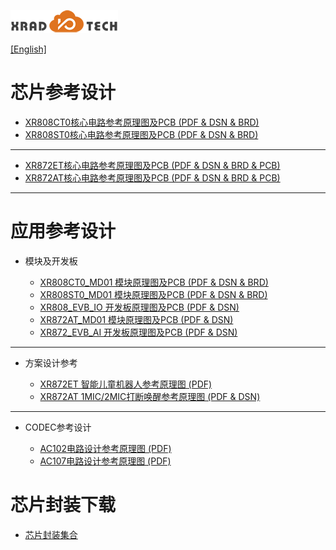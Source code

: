 
![](../../images/XRADIOTECHLOGO.png)

[[English]](index-en.md)

# 芯片参考设计

* [XR808CT0核心电路参考原理图及PCB (PDF & DSN & BRD)](../../doc/XR808/hdk/XR808CT0/XR808CT0_REF_SIMPLE_V1_0-20191017.zip)
* [XR808ST0核心电路参考原理图及PCB (PDF & DSN & BRD)](../../doc/XR808/hdk/XR808ST0/XR808ST0_REF_SIMPLE_V1_0-20191017.zip)

----

* [XR872ET核心电路参考原理图及PCB (PDF & DSN & BRD & PCB)](../../doc/XR872/hdk/XR872ET_REF.ZIP)
* [XR872AT核心电路参考原理图及PCB (PDF & DSN & BRD & PCB)](../../doc/XR872/hdk/XR872AT_REF.ZIP)

----

# 应用参考设计

* 模块及开发板

    * [XR808CT0_MD01 模块原理图及PCB (PDF & DSN & BRD)](../../doc/XR808/hdk/XR808CT0_MD01.ZIP)
    * [XR808ST0_MD01 模块原理图及PCB (PDF & DSN & BRD)](../../doc/XR808/hdk/XR808ST0_MD01.ZIP)
    * [XR808_EVB_IO 开发板原理图及PCB (PDF & DSN)](../../doc/XR808/hdk/XR808MD_EVB_IO_V1_0.ZIP) 
    * [XR872AT_MD01 模块原理图及PCB (PDF & DSN)](../../doc/XR872/hdk/XR872AT_MD01_V1.0_20190827.ZIP)
    * [XR872_EVB_AI 开发板原理图及PCB (PDF & DSN)](../../doc/XR872/hdk/XR872_EVB_AI_V1.0-20190830.ZIP)

----

* 方案设计参考

    * [XR872ET 智能儿童机器人参考原理图 (PDF)](../../doc/XR872/hdk/xr872et_storytoy_ref_v1_0-20190726.pdf)
    * [XR872AT 1MIC/2MIC打断唤醒参考原理图 (PDF & DSN)](../../doc/XR872/hdk/XR872AT_1&2MIC_AEC_REF.ZIP)

----

* CODEC参考设计

    * [AC102电路设计参考原理图 (PDF)](../../doc/Ac102/AC102-DEMO-V1.2.pdf)
    * [AC107电路设计参考原理图 (PDF)](../../doc/AC107/AC107_4MIC1REF_EVB_V1_0_20190227-1.pdf)

# 芯片封装下载

* [芯片封装集合](../../doc/package/PCB_Package_REF.zip)
